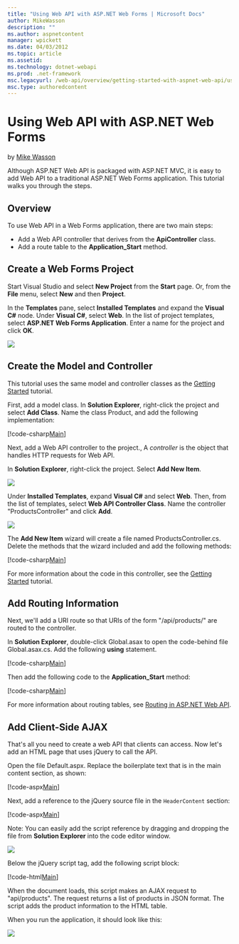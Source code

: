 ```yaml
---
title: "Using Web API with ASP.NET Web Forms | Microsoft Docs"
author: MikeWasson
description: ""
ms.author: aspnetcontent
manager: wpickett
ms.date: 04/03/2012
ms.topic: article
ms.assetid: 
ms.technology: dotnet-webapi
ms.prod: .net-framework
msc.legacyurl: /web-api/overview/getting-started-with-aspnet-web-api/using-web-api-with-aspnet-web-forms
msc.type: authoredcontent
---
```

Using Web API with ASP.NET Web Forms
====================
by [Mike Wasson](https://github.com/MikeWasson)

Although ASP.NET Web API is packaged with ASP.NET MVC, it is easy to add Web API to a traditional ASP.NET Web Forms application. This tutorial walks you through the steps.

## Overview

To use Web API in a Web Forms application, there are two main steps:

- Add a Web API controller that derives from the **ApiController** class.
- Add a route table to the **Application\_Start** method.

## Create a Web Forms Project

Start Visual Studio and select **New Project** from the **Start** page. Or, from the **File** menu, select **New** and then **Project**.

In the **Templates** pane, select **Installed Templates** and expand the **Visual C#** node. Under **Visual C#**, select **Web**. In the list of project templates, select **ASP.NET Web Forms Application**. Enter a name for the project and click **OK**.

![](using-web-api-with-aspnet-web-forms/_static/image1.png)

## Create the Model and Controller

This tutorial uses the same model and controller classes as the [Getting Started](tutorial-your-first-web-api.md) tutorial.

First, add a model class. In **Solution Explorer**, right-click the project and select **Add Class**. Name the class Product, and add the following implementation:

[!code-csharp[Main](using-web-api-with-aspnet-web-forms/samples/sample1.cs)]

Next, add a Web API controller to the project., A *controller* is the object that handles HTTP requests for Web API.

In **Solution Explorer**, right-click the project. Select **Add New Item**.

![](using-web-api-with-aspnet-web-forms/_static/image2.png)

Under **Installed Templates**, expand **Visual C#** and select **Web**. Then, from the list of templates, select **Web API Controller Class**. Name the controller "ProductsController" and click **Add**.

![](using-web-api-with-aspnet-web-forms/_static/image3.png)

The **Add New Item** wizard will create a file named ProductsController.cs. Delete the methods that the wizard included and add the following methods:

[!code-csharp[Main](using-web-api-with-aspnet-web-forms/samples/sample2.cs)]

For more information about the code in this controller, see the [Getting Started](tutorial-your-first-web-api.md) tutorial.

## Add Routing Information

Next, we'll add a URI route so that URIs of the form &quot;/api/products/&quot; are routed to the controller.

In **Solution Explorer**, double-click Global.asax to open the code-behind file Global.asax.cs. Add the following **using** statement.

[!code-csharp[Main](using-web-api-with-aspnet-web-forms/samples/sample3.cs)]

Then add the following code to the **Application\_Start** method:

[!code-csharp[Main](using-web-api-with-aspnet-web-forms/samples/sample4.cs)]

For more information about routing tables, see [Routing in ASP.NET Web API](../web-api-routing-and-actions/routing-in-aspnet-web-api.md).

## Add Client-Side AJAX

That's all you need to create a web API that clients can access. Now let's add an HTML page that uses jQuery to call the API.

Open the file Default.aspx. Replace the boilerplate text that is in the main content section, as shown:

[!code-aspx[Main](using-web-api-with-aspnet-web-forms/samples/sample5.aspx)]

Next, add a reference to the jQuery source file in the `HeaderContent` section:

[!code-aspx[Main](using-web-api-with-aspnet-web-forms/samples/sample6.aspx?highlight=2)]

Note: You can easily add the script reference by dragging and dropping the file from **Solution Explorer** into the code editor window.

![](using-web-api-with-aspnet-web-forms/_static/image4.png)

Below the jQuery script tag, add the following script block:

[!code-html[Main](using-web-api-with-aspnet-web-forms/samples/sample7.html)]

When the document loads, this script makes an AJAX request to &quot;api/products&quot;. The request returns a list of products in JSON format. The script adds the product information to the HTML table.

When you run the application, it should look like this:

![](using-web-api-with-aspnet-web-forms/_static/image5.png)